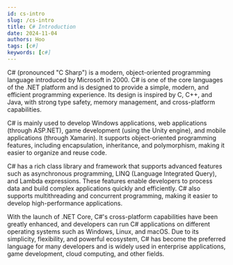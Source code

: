 ```yaml
---
id: cs-intro
slug: /cs-intro
title: C# Introduction
date: 2024-11-04
authors: Hoo
tags: [c#]
keywords: [c#]
---
```


C# (pronounced "C Sharp") is a modern, object-oriented programming language introduced by Microsoft in 2000. C# is one of the core languages ​​of the .NET platform and is designed to provide a simple, modern, and efficient programming experience. Its design is inspired by C, C++, and Java, with strong type safety, memory management, and cross-platform capabilities.

C# is mainly used to develop Windows applications, web applications (through ASP.NET), game development (using the Unity engine), and mobile applications (through Xamarin). It supports object-oriented programming features, including encapsulation, inheritance, and polymorphism, making it easier to organize and reuse code.

C# has a rich class library and framework that supports advanced features such as asynchronous programming, LINQ (Language Integrated Query), and Lambda expressions. These features enable developers to process data and build complex applications quickly and efficiently. C# also supports multithreading and concurrent programming, making it easier to develop high-performance applications.

With the launch of .NET Core, C#'s cross-platform capabilities have been greatly enhanced, and developers can run C# applications on different operating systems such as Windows, Linux, and macOS. Due to its simplicity, flexibility, and powerful ecosystem, C# has become the preferred language for many developers and is widely used in enterprise applications, game development, cloud computing, and other fields.